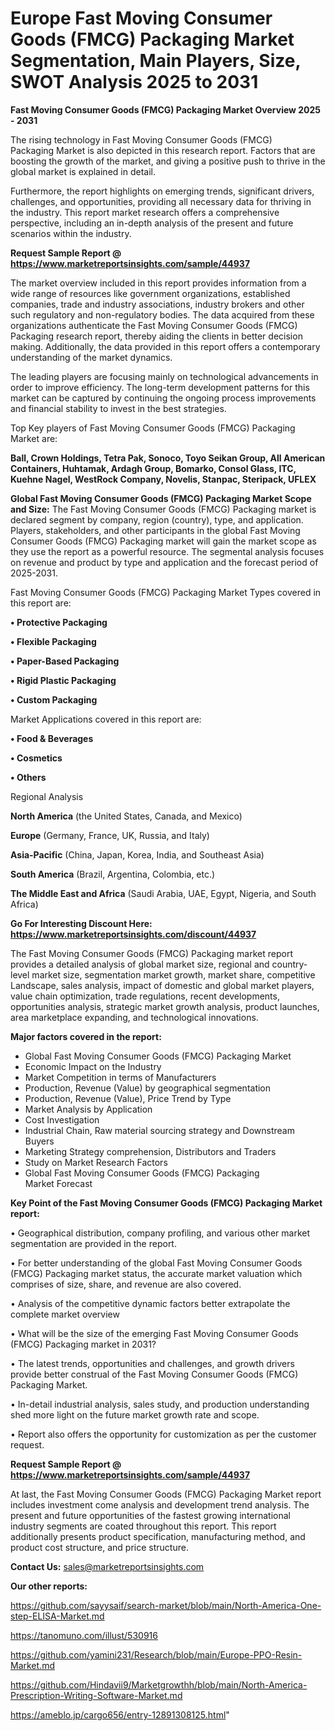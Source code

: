 # Europe Fast Moving Consumer Goods (FMCG) Packaging Market Segmentation, Main Players, Size, SWOT Analysis 2025 to 2031

<Strong> Fast Moving Consumer Goods (FMCG) Packaging Market Overview 2025 - 2031</strong>

The rising technology in Fast Moving Consumer Goods (FMCG) Packaging Market is also depicted in this research report. Factors that are boosting the growth of the market, and giving a positive push to thrive in the global market is explained in detail.

Furthermore, the report highlights on emerging trends, significant drivers, challenges, and opportunities, providing all necessary data for thriving in the industry. This report market research offers a comprehensive perspective, including an in-depth analysis of the present and future scenarios within the industry.

<strong>Request Sample Report @ <a href=https://www.marketreportsinsights.com/sample/44937>https://www.marketreportsinsights.com/sample/44937</a></strong>

The market overview included in this report provides information from a wide range of resources like government organizations, established companies, trade and industry associations, industry brokers and other such regulatory and non-regulatory bodies. The data acquired from these organizations authenticate the Fast Moving Consumer Goods (FMCG) Packaging research report, thereby aiding the clients in better decision making. Additionally, the data provided in this report offers a contemporary understanding of the market dynamics.

The leading players are focusing mainly on technological advancements in order to improve efficiency. The long-term development patterns for this market can be captured by continuing the ongoing process improvements and financial stability to invest in the best strategies.

Top Key players of Fast Moving Consumer Goods (FMCG) Packaging Market are:

<strong>Ball, Crown Holdings, Tetra Pak, Sonoco, Toyo Seikan Group, All American Containers, Huhtamak, Ardagh Group, Bomarko, Consol Glass, ITC, Kuehne Nagel, WestRock Company, Novelis, Stanpac, Steripack, UFLEX</strong>

<strong><b>Global Fast Moving Consumer Goods (FMCG) Packaging Market Scope and Size:</b></strong>
The Fast Moving Consumer Goods (FMCG) Packaging market is declared segment by company, region (country), type, and application. Players, stakeholders, and other participants in the global Fast Moving Consumer Goods (FMCG) Packaging market will gain the market scope as they use the report as a powerful resource. The segmental analysis focuses on revenue and product by type and application and the forecast period of 2025-2031.

Fast Moving Consumer Goods (FMCG) Packaging Market Types covered in this report are:

<strong>•  Protective Packaging

•  Flexible Packaging

•  Paper-Based Packaging

•  Rigid Plastic Packaging

•  Custom Packaging</strong>

Market Applications covered in this report are:

<strong>•  Food & Beverages

•  Cosmetics

•  Others</strong> 

Regional Analysis

<strong>North America</strong> (the United States, Canada, and Mexico)

<strong>Europe</strong> (Germany, France, UK, Russia, and Italy)

<strong>Asia-Pacific</strong> (China, Japan, Korea, India, and Southeast Asia)

<strong>South America</strong> (Brazil, Argentina, Colombia, etc.)

<strong>The Middle East and Africa</strong> (Saudi Arabia, UAE, Egypt, Nigeria, and South Africa)

<strong>Go For Interesting Discount Here: <a href=https://www.marketreportsinsights.com/discount/44937>https://www.marketreportsinsights.com/discount/44937</a></strong>

The Fast Moving Consumer Goods (FMCG) Packaging market report provides a detailed analysis of global market size, regional and country-level market size, segmentation market growth, market share, competitive Landscape, sales analysis, impact of domestic and global market players, value chain optimization, trade regulations, recent developments, opportunities analysis, strategic market growth analysis, product launches, area marketplace expanding, and technological innovations.

<strong><b>Major factors covered in the report:</b></strong>
<ul>
  <li>Global Fast Moving Consumer Goods (FMCG) Packaging Market </li>
  <li>Economic Impact on the Industry</li>
  <li>Market Competition in terms of Manufacturers</li>
  <li>Production, Revenue (Value) by geographical segmentation</li>
  <li>Production, Revenue (Value), Price Trend by Type</li>
  <li>Market Analysis by Application</li>
  <li>Cost Investigation</li>
  <li>Industrial Chain, Raw material sourcing strategy and Downstream Buyers</li>
  <li>Marketing Strategy comprehension, Distributors and Traders</li>
  <li>Study on Market Research Factors</li>
  <li>Global Fast Moving Consumer Goods (FMCG) Packaging Market Forecast</li>
</ul>

<strong><b>Key Point of the Fast Moving Consumer Goods (FMCG) Packaging Market report:</b></strong>

• Geographical distribution, company profiling, and various other market segmentation are provided in the report.

• For better understanding of the global Fast Moving Consumer Goods (FMCG) Packaging market status, the accurate market valuation which comprises of size, share, and revenue are also covered.

• Analysis of the competitive dynamic factors better extrapolate the complete market overview

• What will be the size of the emerging Fast Moving Consumer Goods (FMCG) Packaging market in 2031?

• The latest trends, opportunities and challenges, and growth drivers provide better construal of the Fast Moving Consumer Goods (FMCG) Packaging Market.

• In-detail industrial analysis, sales study, and production understanding shed more light on the future market growth rate and scope.

• Report also offers the opportunity for customization as per the customer request.

<strong>Request Sample Report @ <a href=https://www.marketreportsinsights.com/sample/44937>https://www.marketreportsinsights.com/sample/44937</a></strong>

At last, the Fast Moving Consumer Goods (FMCG) Packaging Market report includes investment come analysis and development trend analysis. The present and future opportunities of the fastest growing international industry segments are coated throughout this report. This report additionally presents product specification, manufacturing method, and product cost structure, and price structure.

<strong>Contact Us:</strong>
sales@marketreportsinsights.com

<strong>Our other reports:</strong>

<a href=https://github.com/sayysaif/search-market/blob/main/North-America-One-step-ELISA-Market.md>https://github.com/sayysaif/search-market/blob/main/North-America-One-step-ELISA-Market.md</a>

<a href=https://tanomuno.com/illust/530916>https://tanomuno.com/illust/530916</a>

<a href=https://github.com/yamini231/Research/blob/main/Europe-PPO-Resin-Market.md>https://github.com/yamini231/Research/blob/main/Europe-PPO-Resin-Market.md</a>

<a href=https://github.com/Hindavii9/Marketgrowthh/blob/main/North-America-Prescription-Writing-Software-Market.md>https://github.com/Hindavii9/Marketgrowthh/blob/main/North-America-Prescription-Writing-Software-Market.md</a>

<a href=https://ameblo.jp/cargo656/entry-12891308125.html>https://ameblo.jp/cargo656/entry-12891308125.html</a>"

